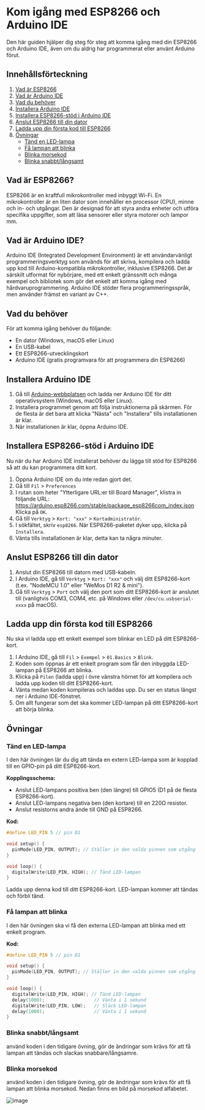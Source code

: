 # Kom igång med ESP8266 och Arduino IDE

Den här guiden hjälper dig steg för steg att komma igång med din ESP8266 och Arduino IDE, även om du aldrig har programmerat eller använt Arduino förut.

## Innehållsförteckning
1. [Vad  är ESP8266](#vad-är-esp8266)
2. [Vad är Arduino IDE](#vad-är-arduino-ide)
3. [Vad du behöver](#vad-du-behöver)
4. [Installera Arduino IDE](#installera-arduino-ide)
5. [Installera ESP8266-stöd i Arduino IDE](#installera-esp8266-stöd-i-arduino-ide)
6. [Anslut ESP8266 till din dator](#anslut-esp8266-till-din-dator)
7. [Ladda upp din första kod till ESP8266](#ladda-upp-din-första-kod-till-esp8266)
8. [Övningar](#övningar)
   - [Tänd en LED-lampa](#tänd-en-led-lampa)
   - [Få lampan att blinka](#få-lampan-att-blinka)
   - [Blinka morsekod](#blinka-morsekod)
   - [Blinka snabbt/långsamt](#blinka-snabbt-långsamt)

## Vad är ESP8266?
ESP8266 är en kraftfull mikrokontroller med inbyggt Wi-Fi. En mikrokontroller är en liten dator som innehåller en processor (CPU), minne och in- och utgångar. Den är designad för att styra andra enheter och utföra specifika uppgifter, som att läsa sensorer eller styra motorer och lampor mm.

## Vad är Arduino IDE?
Arduino IDE (Integrated Development Environment) är ett användarvänligt programmeringsverktyg som används för att skriva, kompilera och ladda upp kod till Arduino-kompatibla mikrokontroller, inklusive ESP8266. Det är särskilt utformat för nybörjare, med ett enkelt gränssnitt och många exempel och bibliotek som gör det enkelt att komma igång med hårdvaruprogrammering. Arduino IDE stöder flera programmeringsspråk, men använder främst en variant av C++.

## Vad du behöver

För att komma igång behöver du följande:
- En dator (Windows, macOS eller Linux)
- En USB-kabel
- Ett ESP8266-utvecklingskort
- Arduino IDE (gratis programvara för att programmera din ESP8266)

## Installera Arduino IDE

1. Gå till [Arduino-webbplatsen](https://www.arduino.cc/en/software) och ladda ner Arduino IDE för ditt operativsystem (Windows, macOS eller Linux).
2. Installera programmet genom att följa instruktionerna på skärmen. För de flesta är det bara att klicka "Nästa" och "Installera" tills installationen är klar.
3. När installationen är klar, öppna Arduino IDE.

## Installera ESP8266-stöd i Arduino IDE

Nu när du har Arduino IDE installerat behöver du lägga till stöd för ESP8266 så att du kan programmera ditt kort.

1. Öppna Arduino IDE om du inte redan gjort det.
2. Gå till `Fil` > `Preferences` 
3. I rutan som heter "Ytterligare URL:er till Board Manager", klistra in följande URL: https://arduino.esp8266.com/stable/package_esp8266com_index.json
Klicka på `OK`.
4. Gå till `Verktyg` > `Kort: "xxx"` > `Kortadministratör`.
5. I sökfältet, skriv `esp8266`. När ESP8266-paketet dyker upp, klicka på `Installera`.
6. Vänta tills installationen är klar, detta kan ta några minuter.

## Anslut ESP8266 till din dator

1. Anslut din ESP8266 till datorn med USB-kabeln.
2. I Arduino IDE, gå till `Verktyg` > `Kort: "xxx"` och välj ditt ESP8266-kort (t.ex. "NodeMCU 1.0" eller "WeMos D1 R2 & mini").
3. Gå till `Verktyg` > `Port` och välj den port som ditt ESP8266-kort är anslutet till (vanligtvis COM3, COM4, etc. på Windows eller `/dev/cu.usbserial-xxxx` på macOS).

## Ladda upp din första kod till ESP8266

Nu ska vi ladda upp ett enkelt exempel som blinkar en LED på ditt ESP8266-kort.

1. I Arduino IDE, gå till `Fil` > `Exempel` > `01.Basics` > `Blink`.
2. Koden som öppnas är ett enkelt program som får den inbyggda LED-lampan på ESP8266 att blinka.
3. Klicka på `Pilen` (ladda upp) i övre vänstra hörnet för att kompilera och ladda upp koden till ditt ESP8266-kort.
4. Vänta medan koden kompileras och laddas upp. Du ser en status längst ner i Arduino IDE-fönstret.
5. Om allt fungerar som det ska kommer LED-lampan på ditt ESP8266-kort att börja blinka.

## Övningar

### Tänd en LED-lampa

I den här övningen lär du dig att tända en extern LED-lampa som är kopplad till en GPIO-pin på ditt ESP8266-kort.

**Kopplingsschema:**
- Anslut LED-lampans positiva ben (den längre) till GPIO5 (D1 på de flesta ESP8266-kort).
- Anslut LED-lampans negativa ben (den kortare) till en 220Ω resistor.
- Anslut resistorns andra ände till GND på ESP8266.

**Kod:**

```cpp
#define LED_PIN 5 // pin D1

void setup() {
  pinMode(LED_PIN, OUTPUT); // Ställer in den valda pinnen som utgång
}

void loop() {
  digitalWrite(LED_PIN, HIGH); // Tänd LED-lampan
}
```

Ladda upp denna kod till ditt ESP8266-kort. LED-lampan kommer att tändas och förbli tänd.

### Få lampan att blinka
I den här övningen ska vi få den externa LED-lampan att blinka med ett enkelt program.

**Kod:**

```cpp
#define LED_PIN 5 // pin D1

void setup() {
  pinMode(LED_PIN, OUTPUT); // Ställer in den valda pinnen som utgång
}

void loop() {
  digitalWrite(LED_PIN, HIGH); // Tänd LED-lampan
  delay(1000);                  // Vänta i 1 sekund
  digitalWrite(LED_PIN, LOW);   // Släck LED-lampan
  delay(1000);                  // Vänta i 1 sekund
}
```

### Blinka snabbt/långsamt
använd koden i den tidigare övning, gör de ändringar som krävs för att få lampan att tändas och slackas snabbare/långsamre.

### Blinka morsekod
använd koden i den tidigare övning, gör de ändringar som krävs för att få lampan att blinka morsekod. Nedan finns en bild på morsekod alfabetet. 

![image](https://github.com/user-attachments/assets/edd9f997-c751-4496-bccb-3bf96a43ee43)


